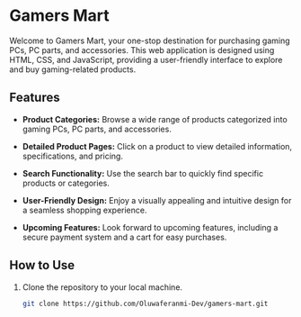 # Gamers Mart

Welcome to Gamers Mart, your one-stop destination for purchasing gaming PCs, PC parts, and accessories. This web application is designed using HTML, CSS, and JavaScript, providing a user-friendly interface to explore and buy gaming-related products.

## Features

- **Product Categories:** Browse a wide range of products categorized into gaming PCs, PC parts, and accessories.

- **Detailed Product Pages:** Click on a product to view detailed information, specifications, and pricing.

- **Search Functionality:** Use the search bar to quickly find specific products or categories.

- **User-Friendly Design:** Enjoy a visually appealing and intuitive design for a seamless shopping experience.

- **Upcoming Features:** Look forward to upcoming features, including a secure payment system and a cart for easy purchases.



## How to Use

1. Clone the repository to your local machine.
   ```bash
   git clone https://github.com/Oluwaferanmi-Dev/gamers-mart.git
